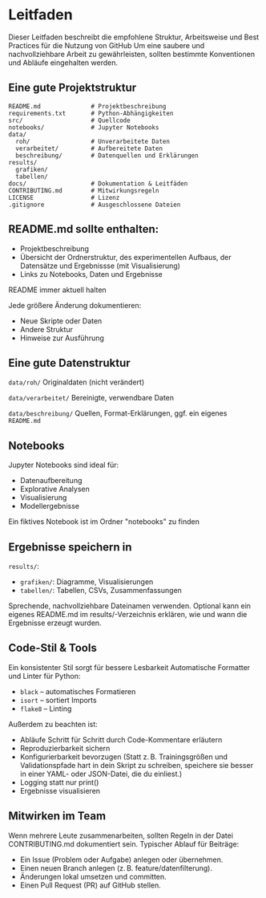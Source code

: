 # Leitfaden
Dieser Leitfaden beschreibt die empfohlene Struktur, Arbeitsweise und Best Practices für die Nutzung von GitHub
Um eine saubere und nachvollziehbare Arbeit zu gewährleisten, sollten bestimmte Konventionen und Abläufe eingehalten werden. 

  
## Eine gute Projektstruktur

```
README.md              # Projektbeschreibung
requirements.txt       # Python-Abhängigkeiten
src/                   # Quellcode
notebooks/             # Jupyter Notebooks
data/
  roh/                 # Unverarbeitete Daten
  verarbeitet/         # Aufbereitete Daten
  beschreibung/        # Datenquellen und Erklärungen
results/
  grafiken/
  tabellen/
docs/                  # Dokumentation & Leitfäden
CONTRIBUTING.md        # Mitwirkungsregeln
LICENSE                # Lizenz
.gitignore             # Ausgeschlossene Dateien
```


## README.md sollte enthalten:

- Projektbeschreibung
- Übersicht der Ordnerstruktur, des experimentellen Aufbaus, der Datensätze und Ergebnissse (mit Visualisierung)
- Links zu Notebooks, Daten und Ergebnisse
  
README immer aktuell halten

Jede größere Änderung dokumentieren:
- Neue Skripte oder Daten
- Andere Struktur
- Hinweise zur Ausführung


## Eine gute Datenstruktur

 `data/roh/`
Originaldaten (nicht verändert)

 `data/verarbeitet/`
Bereinigte, verwendbare Daten

 `data/beschreibung/`
Quellen, Format-Erklärungen, ggf. ein eigenes `README.md`


## Notebooks

Jupyter Notebooks sind ideal für:

- Datenaufbereitung
- Explorative Analysen
- Visualisierung
- Modellergebnisse

Ein fiktives Notebook ist im Ordner "notebooks" zu finden


## Ergebnisse speichern in

`results/`:
- `grafiken/`: Diagramme, Visualisierungen
- `tabellen/`: Tabellen, CSVs, Zusammenfassungen

Sprechende, nachvollziehbare Dateinamen verwenden. Optional kann ein eigenes README.md im results/-Verzeichnis erklären, wie und wann die Ergebnisse erzeugt wurden.


## Code-Stil & Tools

Ein konsistenter Stil sorgt für bessere Lesbarkeit
Automatische Formatter und Linter für Python:

- `black` – automatisches Formatieren
- `isort` – sortiert Imports
- `flake8` – Linting
  
Außerdem zu beachten ist:
- Abläufe Schritt für Schritt durch Code-Kommentare erläutern
- Reproduzierbarkeit sichern
- Konfigurierbarkeit bevorzugen
   (Statt z. B. Trainingsgrößen und Validationspfade hart in dein Skript zu schreiben,       speichere sie besser in einer YAML- oder JSON-Datei, die du einliest.)
- Logging statt nur print()
- Ergebnisse visualisieren


##  Mitwirken im Team

Wenn mehrere Leute zusammenarbeiten, sollten Regeln in der Datei CONTRIBUTING.md dokumentiert sein. 
Typischer Ablauf für Beiträge:

- Ein Issue (Problem oder Aufgabe) anlegen oder übernehmen.
- Einen neuen Branch anlegen (z. B. feature/datenfilterung).
- Änderungen lokal umsetzen und committen.
- Einen Pull Request (PR) auf GitHub stellen.




